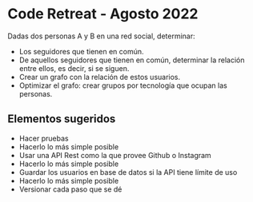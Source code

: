 # Code Retreat - Agosto 2022

Dadas dos personas A y B en una red social, determinar:

- Los seguidores que tienen en común.
- De aquellos seguidores que tienen en común, determinar la relación entre ellos, es decir, si se siguen.
- Crear un grafo con la relación de estos usuarios.
- Optimizar el grafo: crear grupos por tecnología que ocupan las personas.

## Elementos sugeridos

- Hacer pruebas
- Hacerlo lo más simple posible
- Usar una API Rest como la que provee Github o Instagram
- Hacerlo lo más simple posible
- Guardar los usuarios en base de datos si la API tiene límite de uso
- Hacerlo lo más simple posible
- Versionar cada paso que se dé
